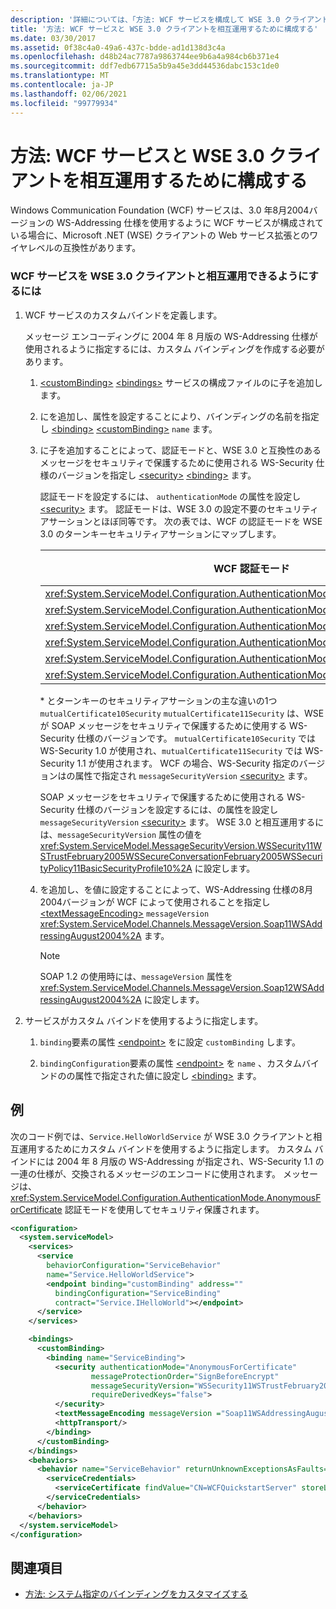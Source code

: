 ```yaml
---
description: '詳細については、「方法: WCF サービスを構成して WSE 3.0 クライアントと相互運用する」を参照してください。'
title: '方法: WCF サービスと WSE 3.0 クライアントを相互運用するために構成する'
ms.date: 03/30/2017
ms.assetid: 0f38c4a0-49a6-437c-bdde-ad1d138d3c4a
ms.openlocfilehash: d48b24ac7787a9863744ee9b6a4a984cb6b371e4
ms.sourcegitcommit: ddf7edb67715a5b9a45e3dd44536dabc153c1de0
ms.translationtype: MT
ms.contentlocale: ja-JP
ms.lasthandoff: 02/06/2021
ms.locfileid: "99779934"
---
```

# <a name="how-to-configure-wcf-services-to-interoperate-with-wse-30-clients"></a>方法: WCF サービスと WSE 3.0 クライアントを相互運用するために構成する

Windows Communication Foundation (WCF) サービスは、3.0 年8月2004バージョンの WS-Addressing 仕様を使用するように WCF サービスが構成されている場合に、Microsoft .NET (WSE) クライアントの Web サービス拡張とのワイヤレベルの互換性があります。

### <a name="to-enable-a-wcf-service-to-interoperate-with-wse-30-clients"></a>WCF サービスを WSE 3.0 クライアントと相互運用できるようにするには

1. WCF サービスのカスタムバインドを定義します。

    メッセージ エンコーディングに 2004 年 8 月版の WS-Addressing 仕様が使用されるように指定するには、カスタム バインディングを作成する必要があります。

    1. [\<customBinding>](../../configure-apps/file-schema/wcf/custombinding.md) [\<bindings>](../../configure-apps/file-schema/wcf/bindings.md) サービスの構成ファイルのに子を追加します。

    2. にを追加し、属性を設定することにより、バインディングの名前を指定し [\<binding>](../../configure-apps/file-schema/wcf/bindings.md) [\<customBinding>](../../configure-apps/file-schema/wcf/custombinding.md) `name` ます。

    3. に子を追加することによって、認証モードと、WSE 3.0 と互換性のあるメッセージをセキュリティで保護するために使用される WS-Security 仕様のバージョンを指定し [\<security>](../../configure-apps/file-schema/wcf/security-of-custombinding.md) [\<binding>](../../configure-apps/file-schema/wcf/bindings.md) ます。

        認証モードを設定するには、 `authenticationMode` の属性を設定し [\<security>](../../configure-apps/file-schema/wcf/security-of-custombinding.md) ます。 認証モードは、WSE 3.0 の設定不要のセキュリティ アサーションとほぼ同等です。 次の表では、WCF の認証モードを WSE 3.0 のターンキーセキュリティアサーションにマップします。

        |WCF 認証モード|WSE 3.0 の設定不要のセキュリティ アサーション|
        |-----------------------------|----------------------------------------|
        |<xref:System.ServiceModel.Configuration.AuthenticationMode.AnonymousForCertificate>|`anonymousForCertificateSecurity`|
        |<xref:System.ServiceModel.Configuration.AuthenticationMode.Kerberos>|`kerberosSecurity`|
        |<xref:System.ServiceModel.Configuration.AuthenticationMode.MutualCertificate>|`mutualCertificate10Security`*|
        |<xref:System.ServiceModel.Configuration.AuthenticationMode.MutualCertificate>|`mutualCertificate11Security`*|
        |<xref:System.ServiceModel.Configuration.AuthenticationMode.UserNameOverTransport>|`usernameOverTransportSecurity`|
        |<xref:System.ServiceModel.Configuration.AuthenticationMode.UserNameForCertificate>|`usernameForCertificateSecurity`|

        \* とターンキーのセキュリティアサーションの主な違いの1つ `mutualCertificate10Security` `mutualCertificate11Security` は、WSE が SOAP メッセージをセキュリティで保護するために使用する WS-Security 仕様のバージョンです。 `mutualCertificate10Security` では WS-Security 1.0 が使用され、`mutualCertificate11Security` では WS-Security 1.1 が使用されます。 WCF の場合、WS-Security 指定のバージョンはの属性で指定され `messageSecurityVersion` [\<security>](../../configure-apps/file-schema/wcf/security-of-custombinding.md) ます。

        SOAP メッセージをセキュリティで保護するために使用される WS-Security 仕様のバージョンを設定するには、の属性を設定し `messageSecurityVersion` [\<security>](../../configure-apps/file-schema/wcf/security-of-custombinding.md) ます。 WSE 3.0 と相互運用するには、`messageSecurityVersion` 属性の値を <xref:System.ServiceModel.MessageSecurityVersion.WSSecurity11WSTrustFebruary2005WSSecureConversationFebruary2005WSSecurityPolicy11BasicSecurityProfile10%2A> に設定します。

    4. を追加し、を値に設定することによって、WS-Addressing 仕様の8月2004バージョンが WCF によって使用されることを指定し [\<textMessageEncoding>](../../configure-apps/file-schema/wcf/textmessageencoding.md) `messageVersion` <xref:System.ServiceModel.Channels.MessageVersion.Soap11WSAddressingAugust2004%2A> ます。

        > [!NOTE]
        > SOAP 1.2 の使用時には、`messageVersion` 属性を <xref:System.ServiceModel.Channels.MessageVersion.Soap12WSAddressingAugust2004%2A> に設定します。

2. サービスがカスタム バインドを使用するように指定します。

    1. `binding`要素の属性 [\<endpoint>](../../configure-apps/file-schema/wcf/endpoint-element.md) をに設定 `customBinding` します。

    2. `bindingConfiguration`要素の属性 [\<endpoint>](../../configure-apps/file-schema/wcf/endpoint-element.md) を `name` 、カスタムバインドのの属性で指定された値に設定し [\<binding>](../../configure-apps/file-schema/wcf/bindings.md) ます。

## <a name="example"></a>例

次のコード例では、`Service.HelloWorldService` が WSE 3.0 クライアントと相互運用するためにカスタム バインドを使用するように指定します。 カスタム バインドには 2004 年 8 月版の WS-Addressing が指定され、WS-Security 1.1 の一連の仕様が、交換されるメッセージのエンコードに使用されます。 メッセージは、<xref:System.ServiceModel.Configuration.AuthenticationMode.AnonymousForCertificate> 認証モードを使用してセキュリティ保護されます。

```xml
<configuration>
  <system.serviceModel>
    <services>
      <service
        behaviorConfiguration="ServiceBehavior"
        name="Service.HelloWorldService">
        <endpoint binding="customBinding" address=""
          bindingConfiguration="ServiceBinding"
          contract="Service.IHelloWorld"></endpoint>
      </service>
    </services>

    <bindings>
      <customBinding>
        <binding name="ServiceBinding">
          <security authenticationMode="AnonymousForCertificate"
                  messageProtectionOrder="SignBeforeEncrypt"
                  messageSecurityVersion="WSSecurity11WSTrustFebruary2005WSSecureConversationFebruary2005WSSecurityPolicy11BasicSecurityProfile10"
                  requireDerivedKeys="false">
          </security>
          <textMessageEncoding messageVersion ="Soap11WSAddressingAugust2004"></textMessageEncoding>
          <httpTransport/>
        </binding>
      </customBinding>
    </bindings>
    <behaviors>
      <behavior name="ServiceBehavior" returnUnknownExceptionsAsFaults="true">
        <serviceCredentials>
          <serviceCertificate findValue="CN=WCFQuickstartServer" storeLocation="LocalMachine" storeName="My" x509FindType="FindBySubjectDistinguishedName"/>
        </serviceCredentials>
      </behavior>
    </behaviors>
  </system.serviceModel>
</configuration>
```

## <a name="see-also"></a>関連項目

- [方法: システム指定のバインディングをカスタマイズする](../extending/how-to-customize-a-system-provided-binding.md)
